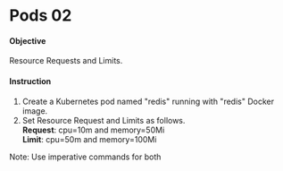 # Pods 02

#### Objective 

Resource Requests and Limits. 

#### Instruction

1. Create a Kubernetes pod named "redis" running with "redis" Docker image.
2. Set Resource Request and Limits as follows.<br>
   <b>Request</b>: cpu=10m and memory=50Mi<br>
   <b>Limit</b>: cpu=50m and memory=100Mi
 
Note: Use imperative commands for both